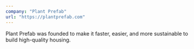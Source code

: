 ```yaml
---
company: "Plant Prefab"
url: "https://plantprefab.com"
---
```


Plant Prefab was founded to make it faster, easier, and more sustainable to build high-quality housing.

